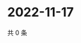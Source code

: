 # 2022-11-17

共 0 条

<!-- BEGIN WEIBO -->
<!-- 最后更新时间 Thu Nov 17 2022 05:14:12 GMT+0800 (China Standard Time) -->

<!-- END WEIBO -->

